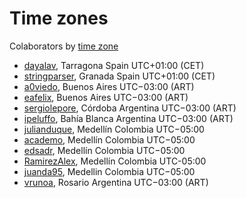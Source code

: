 # Time zones

Colaborators by [time zone][x-timeZoneList]

- [dayalav][u-dayalav], Tarragona Spain UTC+01:00 (CET)
- [stringparser][u-stringparser], Granada Spain UTC+01:00 (CET)
- [a0viedo][u-a0viedo], Buenos Aires UTC−03:00 (ART)
- [eafelix][u-eafelix], Buenos Aires UTC−03:00 (ART)
- [sergiolepore][u-sergiolepore], Córdoba Argentina UTC−03:00 (ART)
- [ipeluffo][u-ipeluffo], Bahía Blanca Argentina UTC−03:00 (ART)
- [julianduque][u-julianduque], Medellín Colombia UTC−05:00
- [academo][u-academo], Medellín Colombia UTC−05:00
- [edsadr][u-edsadr], Medellín Colombia UTC−05:00
- [RamirezAlex][u-ramirezalex], Medellín Colombia UTC-05:00
- [juanda95][u-juanda95], Medellin Colombia UTC−05:00
- [vrunoa][u-vrunoa], Rosario Argentina UTC−03:00 (ART)

<!--
  u- is for user
  x- is for just a link
 -->
 
[u-julianduque]:http://github.com/julianduque
[u-a0viedo]:http://github.com/a0viedo
[u-eafelix]:http://github.com/eafelix
[u-stringparser]: http://github.com/stringparser
[u-sergiolepore]: https://github.com/sergiolepore
[u-academo]: https://github.com/academo
[u-edsadr]: https://github.com/edsadr
[u-ramirezalex]: http://github.com/RamirezAlex
[u-juanda95]: https://github.com/juanda95
[u-dayalav]: https://github.com/dayalav
[u-ipeluffo]: https://github.com/ipeluffo
[u-vrunoa]: https://github.com/vrunoa
[x-timeZoneList]: http://en.wikipedia.org/wiki/List_of_time_zones_by_country
